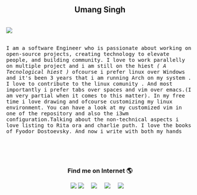
<h2 align='center'> Umang Singh </h2>


<br><img align="left" src="https://abithomasfreelance.files.wordpress.com/2015/02/untitled-5.gif"><br><br>

<p align ="left">
<samp>
I am a software Engineer who is passionate about working on open-source projects, creating technology to elevate people, and building community. I love to work parallelly on multiple project and i am still on the hiest<i> ( A Tecnological hiest )</i>
ofcourse i prefer linux over Windows and it's been 3 years that i am running Arch on my system . I love to contribute to the linux comunity . 
 And most importantly i prefer tabs over spaces and vim over emacs.(I am very partial when it comes to this matter). In my free time i love drawing and ofcourse customizing my linux environment. You can have a look at my customized vim in one of the repository and also the i3wm configuration.Talking about the non-technical aspects i love listing to Rita ora and charlie puth. I love the books of Fyodor Dostoevsky. And now i write with both my hands 
 <br><br>
</samp>
</p>
<br> <br>

<h3 align='center'> Find me on Internet 🌎 </h3>
<p align="center">
<img src ="https://static.ezgif.com/images/bg-white.gif" >
<a href="https://medium.com/@umang20singh"><img src="https://img.shields.io/badge/medium-%231DA1F2.svg?&style=for-the-badge&logo=medium&logoColor=white" /></a>&nbsp;&nbsp;&nbsp;&nbsp;
<a href="https://www.linkedin.com/in/umang-singh-40309b147/"><img src="https://img.shields.io/badge/linkedin-%230077B5.svg?&style=for-the-badge&logo=linkedin&logoColor=white" /></a>&nbsp;&nbsp;&nbsp;&nbsp
<a href="mailto:umang20singh.com?subject=Olá%20Umang"><img src="https://img.shields.io/badge/gmail-%23D14836.svg?&style=for-the-badge&logo=gmail&logoColor=white" /></a>&nbsp;&nbsp;&nbsp;&nbsp;
<a href="https://twitter.com/ssingh_umang"><img src="https://img.shields.io/badge/twitter-%231DA1F2.svg?&style=for-the-badge&logo=twitter&logoColor=white" /></a>&nbsp;&nbsp;&nbsp;&nbsp;
</p>

